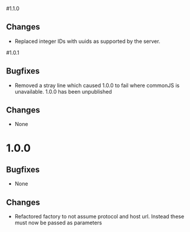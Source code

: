 #1.1.0
## Changes
- Replaced integer IDs with uuids as supported by the server.

#1.0.1
## Bugfixes
- Removed a stray line which caused 1.0.0 to fail where commonJS is unavailable. 1.0.0 has been unpublished
## Changes
- None

# 1.0.0
## Bugfixes
- None
## Changes
- Refactored factory to not assume protocol and host url. Instead these must now be passed as parameters